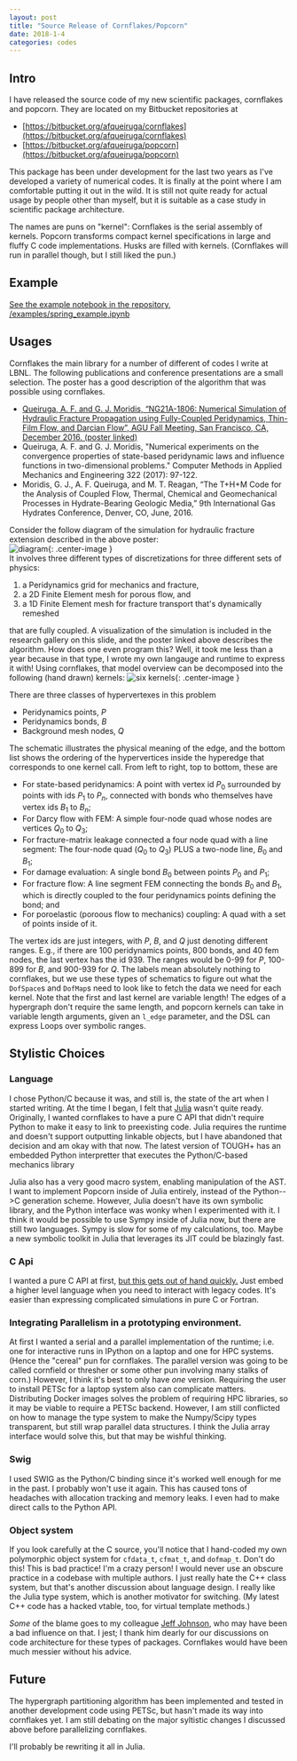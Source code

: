 ```yaml
---
layout: post
title: "Source Release of Cornflakes/Popcorn"
date: 2018-1-4
categories: codes
---
```


## Intro

I have released the source code of my new scientific packages, cornflakes
and popcorn. They are located on my Bitbucket repositories at

- [https://bitbucket.org/afqueiruga/cornflakes](https://bitbucket.org/afqueiruga/cornflakes)
- [https://bitbucket.org/afqueiruga/popcorn](https://bitbucket.org/afqueiruga/popcorn)

This package has been under development for the last two years as I've
developed a variety of numerical codes.
It is finally at the point where I am comfortable putting it out in the wild.
It is still not quite ready for actual usage by people other than myself,
but it is suitable as a case study in scientific package architecture.

The names are puns on "kernel": Cornflakes is the serial assembly of kernels. Popcorn transforms compact kernel specifications in large and fluffy C code implementations. Husks are filled with kernels. (Cornflakes will run in parallel though, but I still liked the pun.)

## Example

[See the example notebook in the repository, /examples/spring_example.ipynb](https://nbviewer.jupyter.org/urls/bitbucket.org/afqueiruga/cornflakes/raw/5aa3b33210a61951d923846e2747c52076471f33/examples/spring_example.ipynb)

## Usages

Cornflakes the main library for a number of different of codes I write at LBNL.
The following publications and conference presentations are a small
selection. The poster has a good
description of the algorithm that was possible using cornflakes.

- [Queiruga, A. F. and G. J. Moridis, “NG21A-1806: Numerical 
  Simulation of Hydraulic Fracture Propagation using 
  Fully-Coupled Peridynamics, Thin-Film Flow, and Darcian Flow”, 
  AGU Fall Meeting, San Francisco, CA, December 2016. (poster linked)](/assets/source-release-cornflakes/afq_poster_AGU2016.pdf)
- Queiruga, A. F. and G. J. Moridis, "Numerical experiments on 
  the convergence properties of state-based peridynamic laws and 
  influence functions in two-dimensional problems." Computer 
  Methods in Applied Mechanics and Engineering 322 (2017): 
  97-122.
- Moridis, G. J., A. F. Queiruga, and M. T. Reagan, “The T+H+M 
  Code for the Analysis of Coupled Flow, Thermal, Chemical and 
  Geomechanical Processes in Hydrate-Bearing Geologic Media,” 9th 
  International Gas Hydrates Conference, Denver, CO, June, 2016.


Consider the follow diagram of the simulation for hydraulic fracture extension described in the above poster:  
![diagram](/assets/source-release-cornflakes/3waydiagram.png){: .center-image }  
It involves three different types of discretizations for three different sets of physics:

1. a Peridynamics grid for mechanics and fracture,
2. a 2D Finite Element mesh for porous flow, and
3. a 1D Finite Element mesh for fracture transport that's dynamically remeshed

that are fully coupled.
A visualization of the simulation is included in the research gallery on this slide, and
the poster linked above describes the algorithm.
How does one even program this? Well, it took me less than a year because in that type,
I wrote my own langauge and runtime to express it with!
Using cornflakes, that model overview can be decomposed into the following (hand drawn) kernels:
![six kernels](/assets/source-release-cornflakes/kernels.png){: .center-image }

There are three classes of hypervertexes in this problem

- Peridynamics points, $P$
- Peridynamics bonds, $B$
- Background mesh nodes, $Q$

The schematic illustrates the physical meaning of the edge, and the bottom list shows the
ordering of the hypervertices inside the hyperedge that corresponds to one kernel call.
From left to right, top to bottom, these are

- For state-based peridynamics: A point with vertex id $P_0$ surrounded by points with ids $P_1$ to $P_n$,
connected with bonds
who themselves have vertex ids $B_1$ to $B_n$;
- For Darcy flow with FEM: A simple four-node quad whose nodes are vertices $Q_0$ to $Q_3$;
- For fracture-matrix leakage connected a four node quad with a line segment: The four-node quad ($Q_0$ to $Q_3$) PLUS
a two-node line, $B_0$ and $B_1$;
- For damage evaluation: A single bond $B_0$ between points $P_0$ and $P_1$;
- For fracture flow: A line segment FEM connecting the bonds $B_0$ and $B_1$, which is directly coupled to the four peridynamics points
defining the bond; and
- For poroelastic (poroous flow to mechanics) coupling: A quad with a set of points inside of it.

The vertex ids are just integers, with $P$, $B$, and $Q$ just denoting different ranges. E.g., if there are 100
peridynamics points, 800 bonds, and 40 fem nodes, the last vertex has the id 939. The ranges would be 0-99 for $P$,
100-899 for $B$, and 900-939 for $Q$. The labels mean absolutely nothing to cornflakes, but we use these types
of schematics to figure out what the `DofSpace`s and `DofMap`s need to look like to fetch the data we need for
each kernel. Note that the first and last kernel are variable length! The edges of a hypergraph don't require the
same length, and popcorn kernels can take in variable length arguments, given an `l_edge` parameter, and the
DSL can express Loops over symbolic ranges.


## Stylistic Choices

### Language

I chose Python/C because it was, and still is, the state of the art when I
started writing.
At the time I began, I felt that [Julia](https://julialang.org) wasn't quite ready.
Originally, I wanted cornflakes to have a pure C API that didn't require Python
to make it easy to link to preexisting code.
Julia requires the runtime and doesn't support outputting linkable objects,
but I have abandoned that decision and am okay with that now. 
The latest version of TOUGH+ has an embedded Python interpretter that
executes the Python/C-based mechanics library 

Julia also has a very good macro system, enabling manipulation of the AST.
I want to implement Popcorn inside of Julia entirely, instead of the Python-->C generation scheme.
However, Julia doesn't have its own symbolic library, and the Python interface was wonky when I experimented with it.
I think it would be possible to use Sympy inside of Julia now, but there are still two languages.
Sympy is slow for some of my calculations, too.
Maybe a new symbolic toolkit in Julia that leverages its JIT could be blazingly fast.

### C Api

I wanted a pure C API at first, [but this gets out of hand quickly.](https://en.wikipedia.org/wiki/Greenspun%27s_tenth_rule)
Just embed a higher level language when you need to interact with legacy codes.
It's easier than expressing complicated simulations in pure C or Fortran.

### Integrating Parallelism in a prototyping environment.

At first I wanted a serial and a parallel implementation of the runtime; i.e. one for interactive
runs in IPython on a laptop and one for HPC systems. (Hence the "cereal" pun for cornflakes. The
parallel version was going to be called cornfield or thresher or some other pun involving many stalks of corn.)
However, I think it's best to only have _one_ version.
Requiring the user to install PETSc for a laptop system also can complicate matters.
Distributing Docker images solves the problem of requiring HPC libraries, so it may be viable to require a PETSc backend.
However, I am still conflicted on how
to manage the type system to make the Numpy/Scipy types transparent, but still wrap parallel data structures.
I think the Julia array interface would solve this, but that may be wishful thinking.

### Swig

I used SWIG as the Python/C binding since it's worked well enough for me
in the past.
I probably won't use it again.
This has caused tons of headaches with allocation tracking and memory leaks.
I even had to make direct calls to the Python API. 

### Object system
If you look carefully at the C source, you'll notice that I hand-coded my own polymorphic object system for
`cfdata_t`, `cfmat_t`, and `dofmap_t`.
Don't do this! This is bad practice! I'm a crazy person! 
I would never use an obscure practice in a codebase with multiple authors.
I just really hate the C++ class system, but that's another discussion about language design.
I really like the Julia type system, which is another motivator for switching.
(My latest C++ code has a hacked vtable, too, for virtual template methods.)

*Some* of the blame goes to my colleague [Jeff Johnson](https://github.com/jjphatt/polymec-dev/blob/master/core/sp_func.c),
who may have been a bad influence on that.
I jest; I thank him dearly for our discussions on code architecture for these types of packages.
Cornflakes would have been much messier without his advice.


## Future

The hypergraph partitioning algorithm has been implemented and tested in another development code
using PETSc, but hasn't made its way into cornflakes yet.
I am still debating on the major syltistic changes I discussed above before parallelizing cornflakes.

I'll probably be rewriting it all in Julia.
